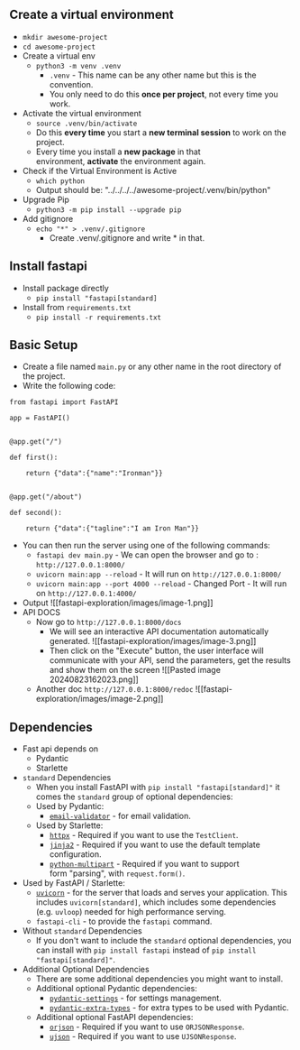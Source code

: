 ## Create a virtual environment
- `mkdir awesome-project`
- `cd awesome-project`
- Create a virtual env
	- `python3 -m venv .venv`
		- `.venv` - This name can be any other name but this is the convention.
		- You only need to do this **once per project**, not every time you work.
- Activate the virtual environment
	- `source .venv/bin/activate`
	- Do this **every time** you start a **new terminal session** to work on the project.
	- Every time you install a **new package** in that environment, **activate** the environment again.
- Check if the Virtual Environment is Active
	- `which python`
	- Output should be: "../../../../awesome-project/.venv/bin/python"
- Upgrade Pip
	- `python3 -m pip install --upgrade pip`
- Add gitignore
	- `echo "*" > .venv/.gitignore`
		-  Create .venv/.gitignore and write * in that.

## Install fastapi
- Install package directly
	- `pip install "fastapi[standard]`
- Install from `requirements.txt`
	- `pip install -r requirements.txt`
## Basic Setup
- Create a file named `main.py` or any other name in the root directory of the project.
- Write the following code:
```
from fastapi import FastAPI

app = FastAPI()

  
@app.get("/")

def first():

	return {"data":{"name":"Ironman"}}

  
@app.get("/about")

def second():

	return {"data":{"tagline":"I am Iron Man"}}
```
- You can then run the server using one of the following commands:
	- `fastapi dev main.py` - We can open the browser and go to : `http://127.0.0.1:8000/`
	- `uvicorn main:app --reload` - It will run on `http://127.0.0.1:8000/`
	- `uvicorn main:app --port 4000 --reload` - Changed Port - It will run on `http://127.0.0.1:4000/`
- Output
  ![[fastapi-exploration/images/image-1.png]]
- API DOCS
	- Now go to `http://127.0.0.1:8000/docs`
		- We will see an interactive API documentation automatically generated.
		 ![[fastapi-exploration/images/image-3.png]]
		- Then click on the "Execute" button, the user interface will communicate with your API, send the parameters, get the results and show them on the screen
			![[Pasted image 20240823162023.png]]
	- Another doc `http://127.0.0.1:8000/redoc`
		![[fastapi-exploration/images/image-2.png]]
## Dependencies
- Fast api depends on
	- Pydantic
	- Starlette
- `standard` Dependencies
	- When you install FastAPI with `pip install "fastapi[standard]"` it comes the `standard` group of optional dependencies:
	- Used by Pydantic:
		- [`email-validator`](https://github.com/JoshData/python-email-validator) - for email validation.
	- Used by Starlette:
		- [`httpx`](https://www.python-httpx.org/) - Required if you want to use the `TestClient`.
		- [`jinja2`](https://jinja.palletsprojects.com/) - Required if you want to use the default template configuration.
		- [`python-multipart`](https://github.com/Kludex/python-multipart) - Required if you want to support form "parsing", with `request.form()`.
- Used by FastAPI / Starlette:
	- [`uvicorn`](https://www.uvicorn.org/) - for the server that loads and serves your application. This includes `uvicorn[standard]`, which includes some dependencies (e.g. `uvloop`) needed for high performance serving.
	- `fastapi-cli` - to provide the `fastapi` command.
- Without `standard` Dependencies
	- If you don't want to include the `standard` optional dependencies, you can install with `pip install fastapi` instead of `pip install "fastapi[standard]"`.
- Additional Optional Dependencies
	- There are some additional dependencies you might want to install.
	- Additional optional Pydantic dependencies:
		- [`pydantic-settings`](https://docs.pydantic.dev/latest/usage/pydantic_settings/) - for settings management.
		- [`pydantic-extra-types`](https://docs.pydantic.dev/latest/usage/types/extra_types/extra_types/) - for extra types to be used with Pydantic.
	- Additional optional FastAPI dependencies:	
		- [`orjson`](https://github.com/ijl/orjson) - Required if you want to use `ORJSONResponse`.
		- [`ujson`](https://github.com/esnme/ultrajson) - Required if you want to use `UJSONResponse`.